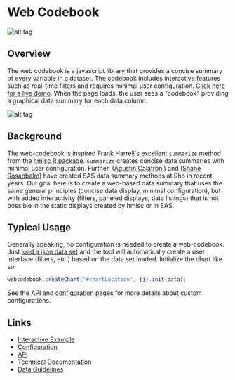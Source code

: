 # Web Codebook

![alt tag](https://user-images.githubusercontent.com/31038805/33682586-fb48c2cc-da95-11e7-87d9-79982b1aa8ed.gif)

## Overview

The web codebook is a javascript library that provides a concise summary of every variable in a dataset. The codebook includes interactive features such as real-time filters and requires minimal user configuration.
 [Click here for a live demo](https://rhoinc.github.io/viz-library/examples/0009-web-codebook-demo/example.html). When the page loads, the user sees a "codebook" providing a graphical data summary for each data column.
 
 
![alt tag](https://user-images.githubusercontent.com/31038805/33683185-0f6d9c44-da98-11e7-829d-24f41e77ffc2.gif)


## Background

The web-codebook is inspired Frank Harrell's excellent `summarize` method from the [hmisc R package](https://cran.r-project.org/web/packages/Hmisc/Hmisc.pdf). `summarize` creates concise data summaries with minimal user configuration. Further,  ([Agustin Calatroni](http://graphics.rhoworld.com/pubs/SCT2007_Calatroni.pdf)) and  ([Shane Rosanbalm](https://github.com/RhoInc/sas-codebook)) have created SAS data summary methods at Rho in recent years.  Our goal here is to create a web-based data summary that uses the same general principles (concise data display, minimal configuration), but with added interactivity (filters, paneled displays, data listings) that is not possible in the static displays created by hmisc or in SAS. 

## Typical Usage
Generally speaking, no configuration is needed to create a web-codebook. Just [load a json data set](https://github.com/RhoInc/web-codebook/wiki/Data-Guidelines) and the tool will automatically create a user interface (filters, etc.) based on the data set loaded. Initialize the chart like so: 

```javascript
webcodebook.createChart('#chartLocation', {}).init(data);
```

See the [API](https://github.com/RhoInc/web-codebook/wiki/API) and [configuration](https://github.com/RhoInc/web-codebook/wiki/Codebook-Configuration) pages for more details about custom configurations. 

## Links 

- [Interactive Example](https://rhoinc.github.io/viz-library/examples/0009-web-codebook-demo/example.html)
- [Configuration](https://github.com/RhoInc/web-codebook/wiki/Codebook-Configuration) 
- [API](https://github.com/RhoInc/web-codebook/wiki/API)
- [Technical Documentation](https://github.com/RhoInc/web-codebook/wiki/Technical-Documentation) 
- [Data Guidelines](https://github.com/RhoInc/web-codebook/wiki/Data-Guidelines)

